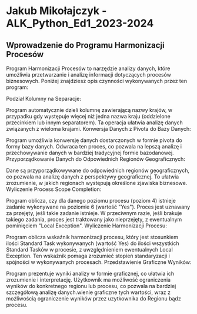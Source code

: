 # Jakub Mikołajczyk - ALK_Python_Ed1_2023-2024 

## Wprowadzenie do Programu Harmonizacji Procesów

Program Harmonizacji Procesów to narzędzie analizy danych, które umożliwia przetwarzanie i analizę informacji dotyczących procesów biznesowych. Poniżej znajdziesz opis czynności wykonywanych przez ten program:

Podział Kolumny na Separacje:

Program automatycznie dzieli kolumnę zawierającą nazwy krajów, w przypadku gdy występuje więcej niż jedna nazwa kraju (oddzielone przecinkiem lub innym separatorem). Ta operacja ułatwia analizę danych związanych z wieloma krajami.
Konwersja Danych z Pivota do Bazy Danych:

Program umożliwia konwersję danych dostarczonych w formie pivota do formy bazy danych. Odwraca ten proces, co pozwala na lepszą analizę i przechowywanie danych w bardziej tradycyjnej formie bazodanowej.
Przyporządkowanie Danych do Odpowiednich Regionów Geograficznych:

Dane są przyporządkowywane do odpowiednich regionów geograficznych, co pozwala na analizę danych z perspektywy geograficznej. To ułatwia zrozumienie, w jakich regionach występują określone zjawiska biznesowe.
Wyliczenie Process Scope Completion:

Program oblicza, czy dla danego poziomu procesu (poziom 4) istnieje zadanie wykonywane na poziomie 6 (wartość "Yes"). Proces jest uznawany za przejęty, jeśli takie zadanie istnieje. W przeciwnym razie, jeśli brakuje takiego zadania, proces jest traktowany jako nieprzejęty, z ewentualnym pominięciem "Local Exception".
Wyliczenie Harmonizacji Procesu:

Program oblicza wskaźnik harmonizacji procesu, który jest stosunkiem ilości Standard Task wykonywanych (wartość Yes) do ilości wszystkich Standard Tasków w procesie, z uwzględnieniem ewentualnych Local Exception. Ten wskaźnik pomaga zrozumieć stopień standaryzacji i spójności w wykonywanych procesach.
Przedstawienie Graficzne Wyników:

Program prezentuje wyniki analizy w formie graficznej, co ułatwia ich zrozumienie i interpretację. Użytkownik ma możliwość ograniczenia wyników do konkretnego regionu lub procesu, co pozwala na bardziej szczegółową analizę danych.wienie graficzne tych wartości, wraz z możliwością ograniczenie wyników przez uzytkownika do Regionu bądz procesu. 